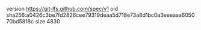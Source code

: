 version https://git-lfs.github.com/spec/v1
oid sha256:a0426c3be7fd2826cee79319deaa5d718e73a8d1bc0a3eeeaaa605070bd5818c
size 4830
